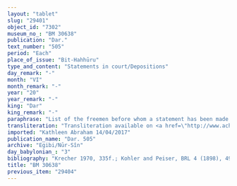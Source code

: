 ```yaml
---
layout: "tablet"
slug: "29401"
object_id: "7302"
museum_no_: "BM 30638"
publication: "Dar."
text_number: "505"
period: "Each"
place_of_issue: "Bit-Hahhūru"
type_and_content: "Statements in court/Depositions"
day_remark: "-"
month: "VI"
month_remark: "-"
year: "20"
year_remark: "-"
king: "Dar"
king_remark: "-"
paraphrase: "List of the freemen before whom a statement has been made.<br /> The document lists the names of 6 freemen (<em>mār-ban&ecirc;</em>) in whose presence (<em>ina pāni</em>) <strong>A </strong>declared that he did not see (<em>amāru</em>) <strong>B</strong> at his guard duty (<em>maṣṣartu</em>) on the 3<sup>rd</sup> of Ulūl (VI). The list is dated and was issued in Bīt-Hahhuru.<br /> &nbsp;<br /> <strong>A </strong>= Marduk-nāṣir-apli/Itti-Marduk-balāṭu(//Egibi); <strong>B </strong>= Bēl-ēre&scaron;/Kīnāya&nbsp;"
transliteration: "Transliteration available on <a href=\"http://www.achemenet.com/en/item/?/textual-sources/texts-by-languages-and-scripts/babylonian/egibi-archive/1663410\" target=\"_blank\">Achemenet</a>"
imported: "Kathleen Abraham 14/04/2017"
publication_name: "Dar. 505"
archive: "Egibi/Nūr-Sîn"
day_babylonian_: "3"
bibliography: "Krecher 1970, 335f.; Kohler and Peiser, BRL 4 (1898), 49; San Nicolò and Ungnad NRV, 617, no. 714."
title: "BM 30638"
previous_item: "29404"
---
```

